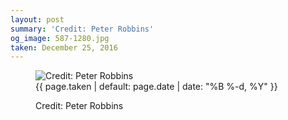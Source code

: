 ```yaml
---
layout: post
summary: 'Credit: Peter Robbins'
og_image: 587-1280.jpg
taken: December 25, 2016
---
```


<figure class="post" data-src="{{ site.assets_url }}/{{ page.og_image }}">
<img alt="Credit: Peter Robbins" sizes="(min-width: 700px) 50vw, calc(100vw - 2rem)" src="{{ site.assets_url }}/587-640.jpg" srcset="{{ site.assets_url }}/587-320.jpg 320w, {{ site.assets_url }}/587-640.jpg 640w, {{ site.assets_url }}/587-960.jpg 960w, {{ site.assets_url }}/587-1280.jpg 1280w"/>
<figcaption>
<time>{{ page.taken | default: page.date | date: "%B %-d, %Y" }}</time>
<p>Credit: Peter Robbins</p>
</figcaption>
</figure>
